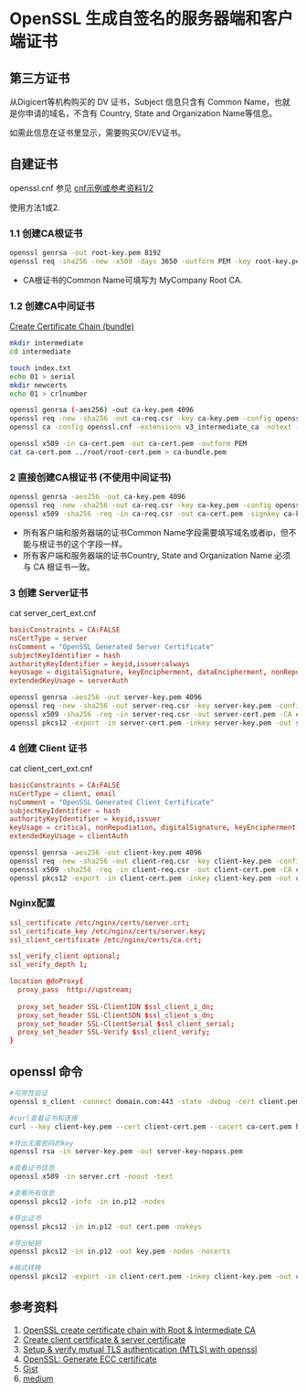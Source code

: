 # OpenSSL 生成自签名的服务器端和客户端证书

## 第三方证书

从Digicert等机构购买的 DV 证书，Subject 信息只含有 Common Name，也就是你申请的域名，不含有 Country, State and Organization Name等信息。

如需此信息在证书里显示，需要购买OV/EV证书。

## 自建证书

openssl.cnf 参见 [cnf示例或参考资料1/2](openssl-cnf-for-ca-client-server.md)

使用方法1或2.

### 1.1 创建CA根证书

```bash
openssl genrsa -out root-key.pem 8192
openssl req -sha256 -new -x509 -days 3650 -outform PEM -key root-key.pem -out root-cert.pem
```

- CA根证书的Common Name可填写为 MyCompany Root CA. 

### 1.2 创建CA中间证书

[Create Certificate Chain (bundle)](https://www.golinuxcloud.com/openssl-create-certificate-chain-linux/)

```bash
mkdir intermediate
cd intermediate

touch index.txt
echo 01 > serial
mkdir newcerts
echo 01 > crlnumber

openssl genrsa (-aes256) -out ca-key.pem 4096
openssl req -new -sha256 -out ca-req.csr -key ca-key.pem -config openssl.cnf -extensions v3_ca
openssl ca -config openssl.cnf -extensions v3_intermediate_ca -notext -batch -in ca-req.csr -out ca-cert.pem -keyfile ../root/root-key.pem -cert ../root/root-cert.pem

openssl x509 -in ca-cert.pem -out ca-cert.pem -outform PEM
cat ca-cert.pem ../root/root-cert.pem > ca-bundle.pem
```

### 2 直接创建CA根证书 (不使用中间证书)

```bash
openssl genrsa -aes256 -out ca-key.pem 4096
openssl req -new -sha256 -out ca-req.csr -key ca-key.pem -config openssl.cnf -extensions v3_ca
openssl x509 -sha256 -req -in ca-req.csr -out ca-cert.pem -signkey ca-key.pem -days 3650 -outform PEM  -extensions v3_ca
```

- 所有客户端和服务器端的证书Common Name字段需要填写域名或者ip，但不能与根证书的这个字段一样。
- 所有客户端和服务器端的证书Country, State and Organization Name 必须与 CA 根证书一致。

### 3 创建 Server证书

cat server_cert_ext.cnf 
```conf
basicConstraints = CA:FALSE
nsCertType = server
nsComment = "OpenSSL Generated Server Certificate"
subjectKeyIdentifier = hash
authorityKeyIdentifier = keyid,issuer:always
keyUsage = digitalSignature, keyEncipherment, dataEncipherment, nonRepudiation
extendedKeyUsage = serverAuth
```

```bash
openssl genrsa -aes256 -out server-key.pem 4096
openssl req -new -sha256 -out server-req.csr -key server-key.pem -config openssl.cnf
openssl x509 -sha256 -req -in server-req.csr -out server-cert.pem -CA ca-cert.pem -CAkey ca-key.pem -CAcreateserial -days 3650 -outform PEM -extfile server_cert_ext.cnf
openssl pkcs12 -export -in server-cert.pem -inkey server-key.pem -out server.p12
```

### 4 创建 Client 证书

cat client_cert_ext.cnf 
```conf
basicConstraints = CA:FALSE
nsCertType = client, email
nsComment = "OpenSSL Generated Client Certificate"
subjectKeyIdentifier = hash
authorityKeyIdentifier = keyid,issuer
keyUsage = critical, nonRepudiation, digitalSignature, keyEncipherment, dataEncipherment
extendedKeyUsage = clientAuth
```

```bash
openssl genrsa -aes256 -out client-key.pem 4096
openssl req -new -sha256 -out client-req.csr -key client-key.pem -config openssl.cnf -extensions v3_req
openssl x509 -sha256 -req -in client-req.csr -out client-cert.pem -CA ca-cert.pem -CAkey ca-key.pem -CAcreateserial -days 3650 -outform PEM -extfile client_cert_ext.cnf
openssl pkcs12 -export -in client-cert.pem -inkey client-key.pem -out client.p12
```

### Nginx配置

```conf
ssl_certificate /etc/nginx/certs/server.crt;
ssl_certificate_key /etc/nginx/certs/server.key;
ssl_client_certificate /etc/nginx/certs/ca.crt; 

ssl_verify_client optional;
ssl_verify_depth 1;

location @doProxy{
  proxy_pass  http://upstream;
                
  proxy_set_header SSL-ClientIDN $ssl_client_i_dn;
  proxy_set_header SSL-ClientSDN $ssl_client_s_dn;
  proxy_set_header SSL-ClientSerial $ssl_client_serial;
  proxy_set_header SSL-Verify $ssl_client_verify;
}
```

## openssl 命令

```bash
#可用性验证
openssl s_client -connect domain.com:443 -state -debug -cert client.pem -key client.key

#curl查看证书和连接
curl --key client-key.pem --cert client-cert.pem --cacert ca-cert.pem https://xxx/xxx -v

#导出无需密码的key
openssl rsa -in server-key.pem -out server-key-nopass.pem

#查看证书信息
openssl x509 -in server.crt -noout -text

#查看所有信息
openssl pkcs12 -info -in in.p12 -nodes

#导出证书
openssl pkcs12 -in in.p12 -out cert.pem -nokeys

#导出秘钥
openssl pkcs12 -in in.p12 -out key.pem -nodes -nocerts

#格式转换
openssl pkcs12 -export -in client-cert.pem -inkey client-key.pem -out client.p12
```

## 参考资料
1. [OpenSSL create certificate chain with Root & Intermediate CA](https://www.golinuxcloud.com/openssl-create-certificate-chain-linux/)
2. [Create client certificate & server certificate](https://www.golinuxcloud.com/openssl-create-client-server-certificate/)
3. [Setup & verify mutual TLS authentication (MTLS) with openssl](https://www.golinuxcloud.com/mutual-tls-authentication-mtls/)
4. [OpenSSL: Generate ECC certificate](https://www.golinuxcloud.com/openssl-generate-ecc-certificate/)
5. [Gist](https://gist.github.com/welshstew/536e6b77f40e890c01a52b9172e84c11#file-generate-certificates-sh)
6. [medium](https://mcilis.medium.com/how-to-create-a-self-signed-client-certificate-with-openssl-c4af9ac03e99)
